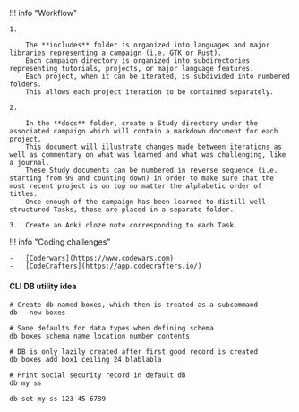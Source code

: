 !!! info "Workflow"

    1.  

        The **includes** folder is organized into languages and major libraries representing a campaign (i.e. GTK or Rust).
        Each campaign directory is organized into subdirectories representing tutorials, projects, or major language features.
        Each project, when it can be iterated, is subdivided into numbered folders.
        This allows each project iteration to be contained separately.

    2.  

        In the **docs** folder, create a Study directory under the associated campaign which will contain a markdown document for each project.
        This document will illustrate changes made between iterations as well as commentary on what was learned and what was challenging, like a journal.
        These Study documents can be numbered in reverse sequence (i.e. starting from 99 and counting down) in order to make sure that the most recent project is on top no matter the alphabetic order of titles.
        Once enough of the campaign has been learned to distill well-structured Tasks, those are placed in a separate folder.
        
    3.  Create an Anki cloze note corresponding to each Task.


!!! info "Coding challenges"

    -   [Coderwars](https://www.codewars.com)
    -   [CodeCrafters](https://app.codecrafters.io/)

#### CLI DB utility idea

```
# Create db named boxes, which then is treated as a subcommand
db --new boxes

# Sane defaults for data types when defining schema
db boxes schema name location number contents

# DB is only lazily created after first good record is created
db boxes add box1 ceiling 24 blablabla

# Print social security record in default db
db my ss

db set my ss 123-45-6789
```
